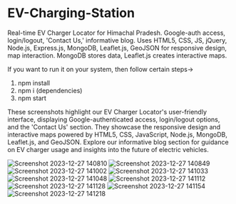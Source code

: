 # EV-Charging-Station
Real-time EV Charger Locator for Himachal Pradesh. Google-auth access, login/logout, 'Contact Us,' informative blog. Uses HTML5, CSS, JS, jQuery, Node.js, Express.js, MongoDB, Leaflet.js, GeoJSON for responsive design, map interaction. MongoDB stores data, Leaflet.js creates interactive maps.

If you want to run it on your system, then follow certain steps->
1. npm install
2. npm i (dependencies)
3. npm start


These screenshots highlight our EV Charger Locator's user-friendly interface, displaying Google-authenticated access, login/logout options, and the 'Contact Us' section. They showcase the responsive design and interactive maps powered by HTML5, CSS, JavaScript, Node.js, MongoDB, Leaflet.js, and GeoJSON. Explore our informative blog section for guidance on EV charger usage and insights into the future of electric vehicles.

![Screenshot 2023-12-27 140810](https://github.com/Nikhil2817/EV-Charging-Station/assets/115662649/d49c941e-d36e-42af-9b0a-cd8836886245)
![Screenshot 2023-12-27 140849](https://github.com/Nikhil2817/EV-Charging-Station/assets/115662649/49ba200e-d699-4b79-9cfc-8664c8366aa8)
![Screenshot 2023-12-27 141002](https://github.com/Nikhil2817/EV-Charging-Station/assets/115662649/8cd7e0a5-04ed-4cea-bd13-3083cfa0db35)
![Screenshot 2023-12-27 141033](https://github.com/Nikhil2817/EV-Charging-Station/assets/115662649/28f4c883-8d13-47bd-bc6c-a2d9bf6a74a0)
![Screenshot 2023-12-27 141048](https://github.com/Nikhil2817/EV-Charging-Station/assets/115662649/08bbcc86-6bd8-4a92-8c97-e12fe0f2f41e)
![Screenshot 2023-12-27 141112](https://github.com/Nikhil2817/EV-Charging-Station/assets/115662649/857ca7d8-077e-4280-be9f-9ef4eae54a0d)
![Screenshot 2023-12-27 141128](https://github.com/Nikhil2817/EV-Charging-Station/assets/115662649/bbb8d50a-7d60-4919-9857-5ead4d796b98)
![Screenshot 2023-12-27 141154](https://github.com/Nikhil2817/EV-Charging-Station/assets/115662649/3ca17a2b-ef05-45a8-a5f1-39acdd2100d1)
![Screenshot 2023-12-27 141218](https://github.com/Nikhil2817/EV-Charging-Station/assets/115662649/698ad573-7754-49f8-af67-e0a80c6c4d14)
